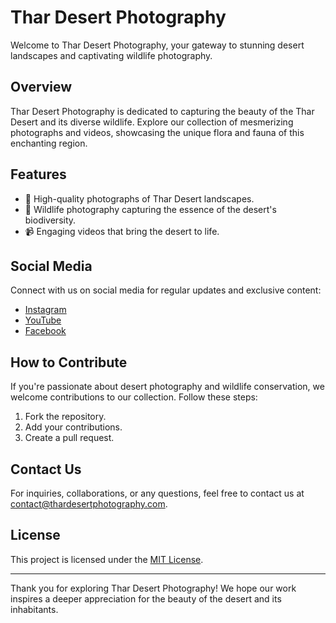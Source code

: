 # Thar Desert Photography

Welcome to Thar Desert Photography, your gateway to stunning desert landscapes and captivating wildlife photography.

## Overview

Thar Desert Photography is dedicated to capturing the beauty of the Thar Desert and its diverse wildlife. Explore our collection of mesmerizing photographs and videos, showcasing the unique flora and fauna of this enchanting region.

## Features

- 📸 High-quality photographs of Thar Desert landscapes.
- 🦓 Wildlife photography capturing the essence of the desert's biodiversity.
- 📹 Engaging videos that bring the desert to life.

## Social Media

Connect with us on social media for regular updates and exclusive content:

- [Instagram](https://www.instagram.com/thar_desert_photography/)
- [YouTube](https://www.youtube.com/thardesertphotography)
- [Facebook](https://www.facebook.com/thardesertphotography/)

## How to Contribute

If you're passionate about desert photography and wildlife conservation, we welcome contributions to our collection. Follow these steps:

1. Fork the repository.
2. Add your contributions.
3. Create a pull request.

## Contact Us

For inquiries, collaborations, or any questions, feel free to contact us at [contact@thardesertphotography.com](mailto:contact@thardesertphotography.com).

## License

This project is licensed under the [MIT License](LICENSE).

---

Thank you for exploring Thar Desert Photography! We hope our work inspires a deeper appreciation for the beauty of the desert and its inhabitants.
